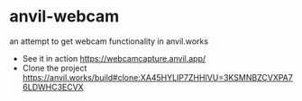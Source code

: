 # anvil-webcam
an attempt to get webcam functionality in anvil.works

- See it in action https://webcamcapture.anvil.app/
- Clone the project https://anvil.works/build#clone:XA45HYLIP7ZHHIVU=3KSMNBZCVXPA76LDWHC3ECVX

